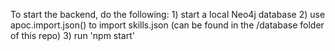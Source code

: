 To start the backend, do the following:
    1) start a local Neo4j database
    2) use apoc.import.json() to import skills.json (can be found in the /database folder of this repo)
    3) run 'npm start'